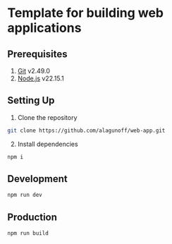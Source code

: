 # Template for building web applications

## Prerequisites

1. [Git](https://git-scm.com) v2.49.0
2. [Node.js](https://nodejs.org/en) v22.15.1

## Setting Up

1. Clone the repository

```bash
git clone https://github.com/alagunoff/web-app.git
```

2. Install dependencies

```bash
npm i
```

## Development

```bash
npm run dev
```

## Production

```bash
npm run build
```
